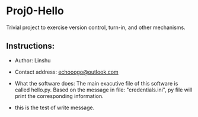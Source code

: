 # Proj0-Hello
Trivial project to exercise version control, turn-in, and other
mechanisms.

## Instructions:

- Author: Linshu

- Contact address: echooogo@outlook.com

- What the software does: The main exacutive file of this software is called hello.py. Based on the message in file: "credentials.ini", py file will print the corresponding information. 

- this is the test of write message.